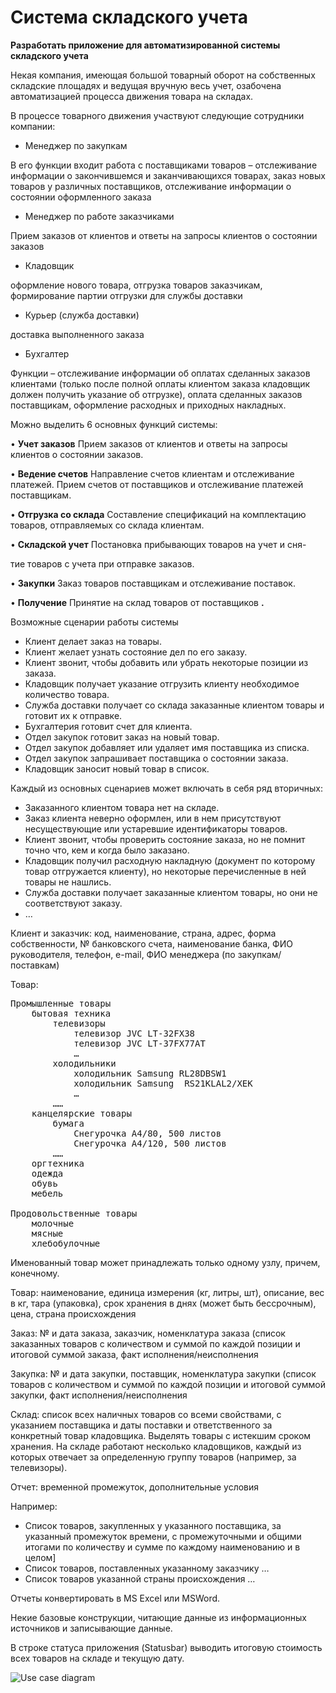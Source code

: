 # **Система складского учета**

**Разработать приложение для автоматизированной системы складского учета**

Некая компания, имеющая большой товарный оборот на собственных складские площадях и ведущая вручную весь учет, озабочена автоматизацией процесса движения товара на складах.

В процессе товарного движения участвуют следующие сотрудники компании:

- Менеджер по закупкам

В его функции входит работа с поставщиками товаров – отслеживание информации о закончившемся и заканчивающихся товарах, заказ новых товаров у различных поставщиков, отслеживание информации о состоянии оформленного заказа

- Менеджер по работе заказчиками

Прием заказов от клиентов и ответы на запросы клиентов о состоянии заказов

- Кладовщик

оформление нового товара, отгрузка товаров заказчикам, формирование партии отгрузки для службы доставки

- Курьер (служба доставки)

доставка выполненного заказа

- Бухгалтер

Функции – отслеживание информации об оплатах сделанных заказов клиентами (только после полной оплаты клиентом заказа кладовщик должен получить указание об отгрузке), оплата сделанных заказов поставщикам, оформление расходных и приходных накладных.

Можно выделить 6 основных функций системы:

• **Учет заказов** Прием заказов от клиентов и ответы на запросы клиентов о состоянии заказов.

• **Ведение счетов** Направление счетов клиентам и отслеживание платежей. Прием счетов от поставщиков и отсле­живание платежей поставщикам.

• **Отгрузка со склада** Составление спецификаций на комплектацию товаров, отправляемых со склада клиентам.

• **Складской учет** Постановка прибывающих товаров на учет и сня-

тие товаров с учета при отправке заказов.

• **Закупки** Заказ товаров поставщикам и отслеживание поставок.

• **Получение** Принятие на склад товаров от поставщиков **.**

Возможные сценарии работы системы

- Клиент делает заказ на товары.
- Клиент желает узнать состояние дел по его заказу.
- Клиент звонит, чтобы добавить или убрать некоторые позиции из заказа.
- Кладовщик получает указание отгрузить клиенту необходимое количество
товара.
- Служба доставки получает со склада заказанные клиентом товары и готовит
их к отправке.
- Бухгалтерия готовит счет для клиента.
- Отдел закупок готовит заказ на новый товар.
- Отдел закупок добавляет или удаляет имя поставщика из списка.
- Отдел закупок запрашивает поставщика о состоянии заказа.
- Кладовщик заносит новый товар в список.

Каждый из основных сценариев может включать в себя ряд вторичных:

- Заказанного клиентом товара нет на складе.
- Заказ клиента неверно оформлен, или в нем присутствуют несуществующие
или устаревшие идентификаторы товаров.
- Клиент звонит, чтобы проверить состояние заказа, но не помнит точно что,
кем и когда было заказано.
- Кладовщик получил расходную накладную (документ по которому товар отгружается клиенту), но некоторые перечисленные в
ней товары не нашлись.
- Служба доставки получает заказанные клиентом товары, но они не соответ­ствуют заказу.
- …

Клиент и заказчик: код, наименование, страна, адрес, форма собственности, № банковского счета, наименование банка, ФИО руководителя, телефон, e-mail, ФИО менеджера (по закупкам/поставкам)

Товар:
<pre>
Промышленные товары
	бытовая техника
		телевизоры
			телевизор JVC LT-32FX38
			телевизор JVC LT-37FX77AT
			…
		холодильники
			холодильник Samsung RL28DBSW1
			холодильник Samsung  RS21KLAL2/XEK
			…
		……	
	канцелярские товары
		бумага
			Снегурочка A4/80, 500 листов
			Снегурочка A4/120, 500 листов
		……	
	оргтехника
	одежда
	обувь
	мебель
  
Продовольственные товары
	молочные
	мясные
	хлебобулочные
</pre>

Именованный товар может принадлежать только одному узлу, причем, конечному.

Товар: наименование, единица измерения (кг, литры, шт), описание, вес в кг, тара (упаковка), срок хранения в днях (может быть бессрочным), цена, страна происхождения

Заказ: № и дата заказа, заказчик, номенклатура заказа (список заказанных товаров с количеством и суммой по каждой позиции и итоговой суммой заказа, факт исполнения/неисполнения

Закупка: № и дата закупки, поставщик, номенклатура закупки (список товаров с количеством и суммой по каждой позиции и итоговой суммой закупки, факт исполнения/неисполнения

Склад: список всех наличных товаров со всеми свойствами, с указанием поставщика и даты поставки и ответственного за конкретный товар кладовщика. Выделять товары с истекшим сроком хранения. На складе работают несколько кладовщиков, каждый из которых отвечает за определенную группу товаров (например, за телевизоры).

Отчет: временной промежуток, дополнительные условия

Например:
- Список товаров, закупленных у указанного поставщика, за указанный промежуток времени, с промежуточными и общими итогами по количеству и сумме по каждому наименованию и в целом]
- Список товаров, поставленных указанному заказчику …
- Список товаров указанной страны происхождения …

Отчеты конвертировать в MS Excel или MSWord.

Некие базовые конструкции, читающие данные из информационных источников и записывающие данные.

В строке статуса приложения (Statusbar) выводить итоговую стоимость всех товаров на складе и текущую дату.

![Use case diagram](https://psv4.userapi.com/c856228/u241345107/docs/d5/ec0f80554c0d/Sistema_skladskogo_ucheta_1.png?extra=zpeyOwDr4qzUTMVVeMH5nszal0nLdoWyE9TaRMFy1u1tGZaO_3Y7er3W8Qe1Ie-yLQBR_fxMBLavTlmZESpVIpT63ytGnJwOdtgNDc-l8qR_NkESJdGT5I3zUrkZ-Gw8FI6FSbWJIgyHl-5SrseVV13aPw)
